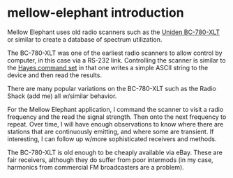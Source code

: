 mellow-elephant introduction
==================

Mellow Elephant uses old radio scanners such as the [Uniden BC-780-XLT](https://wiki.radioreference.com/index.php/BC780XLT) or similar to create a database of spectrum utilization.  

The BC-780-XLT was one of the earliest radio scanners to allow control by computer, in this case via a RS-232 link.  Controlling the scanner is similar to the [Hayes command set](https://en.wikipedia.org/wiki/Hayes_command_set) in that one writes a simple ASCII string to the device and then read the results.

There are many popular variations on the BC-780-XLT such as the Radio Shack (add me) all w/similar behavior.

For the Mellow Elephant application, I command the scanner to visit a radio frequency and the read the signal strength.  Then onto the next frequency to repeat.  Over time, I will have enough observations to know where there are stations that are continuously emitting, and where some are transient.  If interesting, I can follow up w/more sophisticated receivers and methods.

The BC-780-XLT is old enough to be cheaply available via eBay.  These are fair receivers, although they do suffer from poor intermods (in my case, harmonics from commercial FM broadcasters are a problem).  
